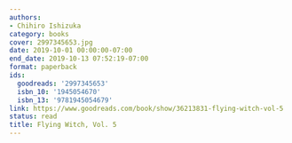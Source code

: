 ```yaml
---
authors:
- Chihiro Ishizuka
category: books
cover: 2997345653.jpg
date: 2019-10-01 00:00:00-07:00
end_date: 2019-10-13 07:52:19-07:00
format: paperback
ids:
  goodreads: '2997345653'
  isbn_10: '1945054670'
  isbn_13: '9781945054679'
link: https://www.goodreads.com/book/show/36213831-flying-witch-vol-5
status: read
title: Flying Witch, Vol. 5
---
```

